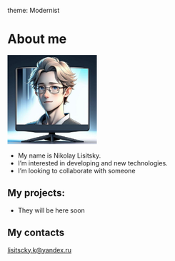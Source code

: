 theme: Modernist
# About me

<img src="images/image.png" alt="drawing" width="200"/>

- My name is Nikolay Lisitsky.
- I’m interested in developing and new technologies.
- I’m looking to collaborate with someone

## My projects:

- They will be here soon

## My contacts
lisitscky.k@yandex.ru
